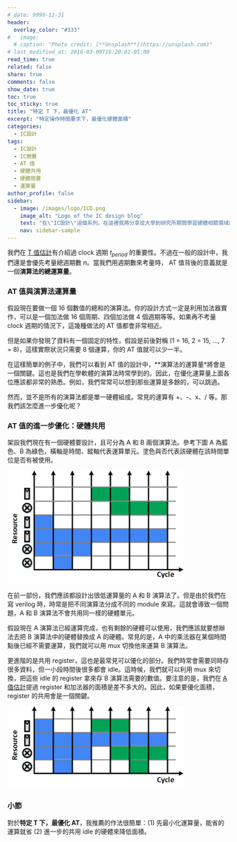 ```yaml
---
# date: 9999-12-31
header:
  overlay_color: "#333"
#   image: 
  # caption: "Photo credit: [**Unsplash**](https://unsplash.com)"
# last_modified_at: 2016-03-09T16:20:02-05:00
read_time: true
related: false
share: true
comments: false
show_date: true
toc: true
toc_sticky: true
title: "特定 T 下，最優化 AT"
excerpt: "特定操作時間要求下，最優化硬體面積"
categories:
  - IC設計
tags:
  - IC設計
  - IC競賽
  - AT 值
  - 硬體共用
  - 硬體閒置
  - 運算量
author_profile: false
sidebar:
  - image: /images/logo/ICD.png
    image_alt: "Logo of the IC design blog"
    text: "在\"IC設計\"這個系列，在這裡我將分享從大學到研究所期間學習硬體相關領域的經驗和學問。我深入研究了許多硬體相關的議題，包括適合硬體的演算法、電路設計等等。希望透過分享，可以為對硬體有興趣的讀者提供有價值的知識和經驗！"
    nav: sidebar-sample
---
```

我們在 [T 值估計](/IC設計/ICD_01)有介紹過 clock 週期 $t_{period}$ 的重要性。不過在一般的設計中，我們還是會優先考量總週期數 $n$。當我們用週期數來考量時， AT 值背後的意義就是一個**演算法的總運算量**。

### AT 值與演算法運算量
假設現在要做一個 16 個數值的總和的演算法。你的設計方式一定是利用加法器實作，可以是一個加法做 16 個周期、四個加法做 4 個週期等等。如果再不考量 clock 週期的情況下，這幾種做法的 AT 值都會非常相近。

但是如果你發現了資料有一個固定的特性，假設是前後對稱 (1 = 16, 2 = 15, ..., 7 = 8)，這樣實際狀況只需要 8 個運算，你的 AT 值就可以少一半。

在這樣簡單的例子中，我們可以看到 AT 值的設計中，**演算法的運算量*將會是一個關鍵。這也是我們在學軟體的演算法時常學到的。因此，在優化運算量上面各位應該都非常的熟悉。例如，我們常常可以想到那些運算是多餘的，可以跳過。

然而，並不是所有的演算法都是單一硬體組成。常見的運算有 +、-、x、/ 等。那我們該怎麼進一步優化呢？

### AT 值的進一步優化：硬體共用
架設我們現在有一個硬體要設計，且可分為 A 和 B 兩個演算法。參考下圖 A 為藍色、B 為綠色，橫軸是時間、縱軸代表運算單元。塗色與否代表該硬體在該時間單位是否有被使用。

<img src="/images/post_ICD/AT1.png" alt="Resource to time figure before hardware sharing" width=400>

在前一部份，我們應該都設計出很低運算量的 A 和 B 演算法了。但是由於我們在寫 verilog 時，時常是把不同演算法分成不同的 module 來寫。這就會導致一個問題，A 和 B 演算法不會共用同一樣的硬體單元。

假設現在 A 演算法已經運算完成，也有剩餘的硬體可以使用，我們應該就要想辦法去把 B 演算法中的硬體替換成 A 的硬體。常見的是，A 中的乘法器在某個時間點後已經不需要運算，我們就可以用 mux 切換他來運算 B 演算法。

更進階的是共用 register，這也是最常見可以優化的部分。我們時常會需要同時存很多資料，但一小段時間後很多都會 idle。這時候，我們就可以利用 mux 來切換，把這些 idle 的 register 拿來存 B 演算法需要的數值。要注意的是，我們在 [A 值估計](/IC設計/ICD_02)提過 register 和加法器的面積是差不多大的。因此，如果要優化面積，register 的共用會是一個關鍵。

<img src="/images/post_ICD/AT2.png" alt="Resource to time figure after hardware sharing" width=400>


### 小節
對於**特定 T 下，最優化 AT**，我推薦的作法很簡單：(1) 先最小化運算量，能省的運算就省 (2) 進一步的共用 idle 的硬體來降低面積。
